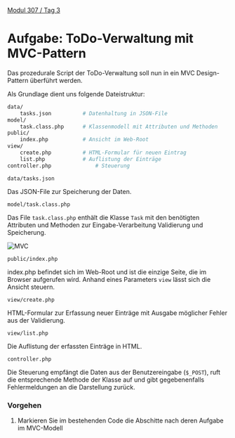  [Modul 307 / Tag 3](/ilv.307/03-modul-307)
 
# Aufgabe: ToDo-Verwaltung mit MVC-Pattern

Das prozedurale Script der ToDo-Verwaltung soll nun in ein MVC Design-Pattern überführt werden.

Als Grundlage dient uns folgende Dateistruktur:

```bash
data/ 
	tasks.json          # Datenhaltung in JSON-File
model/ 
	task.class.php      # Klassenmodell mit Attributen und Methoden
public/
	index.php           # Ansicht im Web-Root 
view/
	create.php          # HTML-Formular für neuen Eintrag
	list.php            # Auflistung der Einträge
controller.php              # Steuerung
```

`data/tasks.json`

Das JSON-File zur Speicherung der Daten.

`model/task.class.php`

Das File `task.class.php` enthält die Klasse `Task` mit den benötigten Attributen und Methoden zur Eingabe-Verarbeitung Validierung und Speicherung. 

![MVC](/ilv.307/assets/images/uml-class-task.png)

`public/index.php`

index.php befindet sich im Web-Root und ist die einzige Seite, die im Browser aufgerufen wird. Anhand eines Parameters `view` lässt sich die Ansicht steuern.

`view/create.php`

HTML-Formular zur Erfassung neuer Einträge mit Ausgabe möglicher Fehler aus der Validierung.

`view/list.php`

Die Auflistung der erfassten Einträge in HTML.

`controller.php`

Die Steuerung empfängt die Daten aus der Benutzereingabe (`$_POST`), ruft die entsprechende Methode der Klasse auf und gibt gegebenenfalls Fehlermeldungen an die Darstellung zurück.

### Vorgehen

1. Markieren Sie im bestehenden Code die Abschitte nach deren Aufgabe im MVC-Modell
<!--stackedit_data:
eyJoaXN0b3J5IjpbLTE4NzEwODQyOTZdfQ==
-->